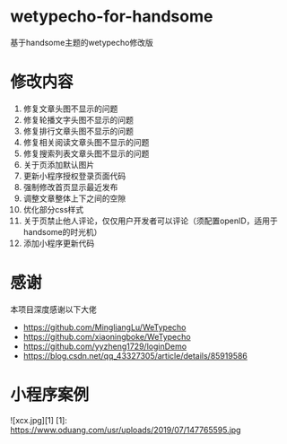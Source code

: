 # wetypecho-for-handsome
基于handsome主题的wetypecho修改版

# 修改内容
1. 修复文章头图不显示的问题
2. 修复轮播文字头图不显示的问题
3. 修复排行文章头图不显示的问题
4. 修复相关阅读文章头图不显示的问题
5. 修复搜索列表文章头图不显示的问题
6. 关于页添加默认图片
7. 更新小程序授权登录页面代码
8. 强制修改首页显示最近发布
9. 调整文章整体上下之间的空隙
10. 优化部分css样式
11. 关于页禁止他人评论，仅仅用户开发者可以评论（须配置openID，适用于handsome的时光机）
12. 添加小程序更新代码

# 感谢
本项目深度感谢以下大佬
- https://github.com/MingliangLu/WeTypecho
- https://github.com/xiaoningboke/WeTypecho
- https://github.com/yyzheng1729/loginDemo
- https://blog.csdn.net/qq_43327305/article/details/85919586

# 小程序案例
![xcx.jpg][1]
  [1]: https://www.oduang.com/usr/uploads/2019/07/147765595.jpg

